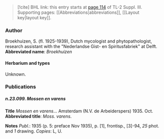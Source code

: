 > [!cite] BHL link: this entry starts at [page 114](https://www.biodiversitylibrary.org/page/33266421) of TL-2 Suppl. III.
> Supporting pages: [[Abbreviations|abbreviations]], [[Layout key|layout key]].

### Author

Broekhuizen, S. (fl. 1925-1939), Dutch mycologist and phytopathologist, research assistant with the "Nederlandse Gist- en Spiritusfabriek" at Delft. 
**Abbreviated name**: *Broekhuizen*

#### Herbarium and types

Unknown.

### Publications

##### n.23.099. Mossen en varens

**Title**
*Mossen en varens*... Amsterdam (N.V. de Arbeiderspers) 1935. Oct.
**Abbreviated title**: *Moss. varens*.

**Notes**
*Publ*.: 1935 (p. 5: preface Nov 1935), p. \[1\], frontisp., \[3\]-94, *25* phot. and *1* drawing. *Copies*: L, U.

